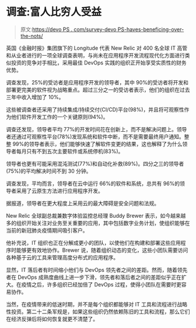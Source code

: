 # 调查:富人比穷人受益

> 原文:[https://devo PS . com/survey-devo PS-haves-beneficing-over-the-nots/](https://devops.com/survey-devops-haves-benefiting-over-have-nots/)

英国《金融时报》集团旗下的 Longitude 代表 New Relic 对 400 名全球 IT 高管和从业者进行的一项全球调查表明，与尚未在应用程序开发流程现代化方面进行类似投资的竞争对手相比，采用最佳 DevOps 实践的组织正开始享受实质性的财务优势。

调查发现，25%的受访者是应用程序开发的领导者，其中 90%的受访者将开发和部署更完美的软件视为战略重点。超过三分之一的受访者表示，他们的组织在过去三年中收入增加了 10%。

这些被调查者还采用了持续集成/持续交付(CI/CD)平台(98%)，并且将可观察性作为他们软件开发工作的一个关键原则(94%)。

调查还发现，领导者平均 77%的开发时间花在创新上，而不是解决问题上。领导者还通过可观察性平台(78%)发现系统和软件中断，而不是需要最终用户通知。整整 99%的领导者表示，他们能够快速了解软件变更的结果，这也解释了为什么领导者每月只有不到五次主要软件或系统停机(83%)。

领导者也更有可能采用混沌测试(77%)和自动化补救(89%)。四分之三的领导者(75%)的平均解决时间不到 30 分钟。

调查发现，平均而言，领导者在云中运行 66%的软件和系统，总共有 96%的领导者采用了云原生方法进行应用程序开发。

据报道，领导者在更大程度上采用云的最大障碍是安全问题和法规。

New Relic 全球副总裁兼数字体验监控总经理 Buddy Brewer 表示，如今越来越多的组织开始关注对业务至关重要的应用，其中包括数字业务计划，使组织能够在当前的新冠肺炎疫情期间吸引客户。

他补充说，IT 组织也正在分解成更小的团队，以使他们在构建和部署这些应用程序时能够更有效地协作。Brewer 说，随着组织动态的变化，这些小团队需要访问各种基于云的工具来管理高度分布式的应用程序。

显然，IT 落后者有时间缩小他们与 DevOps 领先者之间的差距。然而，随着领先者在 DevOps 成熟度曲线上进一步下滑，领先者和落后者之间的差距似乎正在扩大。在疫情之后，许多组织已经加倍了 DevOps 过程，使得小团队在需要时更容易协作。

当然，在疫情带来的低迷时期，并不是每个组织都能够对 IT 工具和流程进行战略性投资。第二十二条军规是，如果这些组织仍然依赖陈旧的工具和流程，那么它们在经济反弹后将如何恢复就更不清楚了。